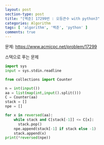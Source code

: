 ```yaml
---
layout: post
section-type: post
title: "[백준] 17299번 : 오등큰수 with python3"
categories: Algorithm
tags: [ 'algorithm', '백준', 'python' ]
comments: true
---
```


문제: https://www.acmicpc.net/problem/17299

스택으로 푸는 문제

``` python
import sys
input = sys.stdin.readline

from collections import Counter

n = int(input())
aa = list(map(int,input().split()))
C = Counter(aa)
stack = []
npe = []

for x in reversed(aa):
    while stack and C[stack[-1]] <= C[x]:
      stack.pop()
    npe.append(stack[-1] if stack else -1)
    stack.append(x)
print(*reversed(npe))
```
